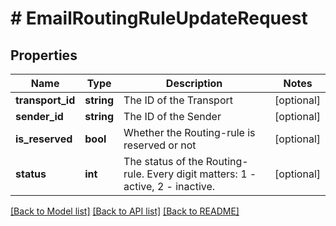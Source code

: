 # # EmailRoutingRuleUpdateRequest

## Properties

Name | Type | Description | Notes
------------ | ------------- | ------------- | -------------
**transport_id** | **string** | The ID of the Transport | [optional]
**sender_id** | **string** | The ID of the Sender | [optional]
**is_reserved** | **bool** | Whether the Routing-rule is reserved or not | [optional]
**status** | **int** | The status of the Routing-rule. Every digit matters: 1 - active, 2 - inactive. | [optional]

[[Back to Model list]](../../README.md#models) [[Back to API list]](../../README.md#endpoints) [[Back to README]](../../README.md)
